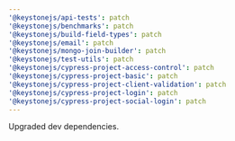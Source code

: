 ```yaml
---
'@keystonejs/api-tests': patch
'@keystonejs/benchmarks': patch
'@keystonejs/build-field-types': patch
'@keystonejs/email': patch
'@keystonejs/mongo-join-builder': patch
'@keystonejs/test-utils': patch
'@keystonejs/cypress-project-access-control': patch
'@keystonejs/cypress-project-basic': patch
'@keystonejs/cypress-project-client-validation': patch
'@keystonejs/cypress-project-login': patch
'@keystonejs/cypress-project-social-login': patch
---
```


Upgraded dev dependencies.

